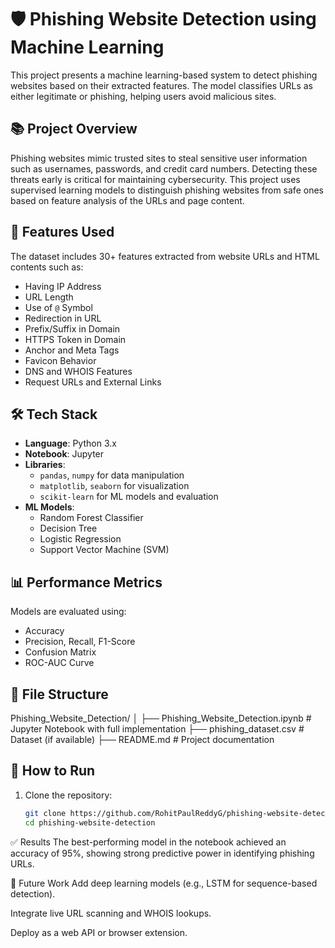 # 🛡️ Phishing Website Detection using Machine Learning

This project presents a machine learning-based system to detect phishing websites based on their extracted features. The model classifies URLs as either legitimate or phishing, helping users avoid malicious sites.

## 📚 Project Overview

Phishing websites mimic trusted sites to steal sensitive user information such as usernames, passwords, and credit card numbers. Detecting these threats early is critical for maintaining cybersecurity. This project uses supervised learning models to distinguish phishing websites from safe ones based on feature analysis of the URLs and page content.

## 🧠 Features Used

The dataset includes 30+ features extracted from website URLs and HTML contents such as:

- Having IP Address
- URL Length
- Use of `@` Symbol
- Redirection in URL
- Prefix/Suffix in Domain
- HTTPS Token in Domain
- Anchor and Meta Tags
- Favicon Behavior
- DNS and WHOIS Features
- Request URLs and External Links

## 🛠️ Tech Stack

- **Language**: Python 3.x
- **Notebook**: Jupyter
- **Libraries**:
  - `pandas`, `numpy` for data manipulation
  - `matplotlib`, `seaborn` for visualization
  - `scikit-learn` for ML models and evaluation
- **ML Models**:
  - Random Forest Classifier
  - Decision Tree
  - Logistic Regression
  - Support Vector Machine (SVM)

## 📊 Performance Metrics

Models are evaluated using:

- Accuracy
- Precision, Recall, F1-Score
- Confusion Matrix
- ROC-AUC Curve

## 📁 File Structure

Phishing_Website_Detection/
│
├── Phishing_Website_Detection.ipynb # Jupyter Notebook with full implementation
├── phishing_dataset.csv # Dataset (if available)
├── README.md # Project documentation


## 🚀 How to Run

1. Clone the repository:
   ```bash
   git clone https://github.com/RohitPaulReddyG/phishing-website-detection.git
   cd phishing-website-detection

✅ Results
The best-performing model in the notebook achieved an accuracy of 95%, showing strong predictive power in identifying phishing URLs.

🧪 Future Work
Add deep learning models (e.g., LSTM for sequence-based detection).

Integrate live URL scanning and WHOIS lookups.

Deploy as a web API or browser extension.
